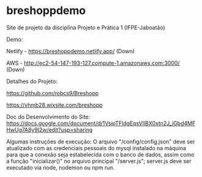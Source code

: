 # breshoppdemo
 Site de projeto da disciplina Projeto e Prática 1 (IFPE-Jaboatão) 
 
 Demo:

 Netlify - https://breshoppdemo.netlify.app/ (Down)
 
 AWS - http://ec2-54-147-193-127.compute-1.amazonaws.com:3000/ (Down)
 
 Detalhes do Projeto:
 
 https://github.com/robcs9/Breshopp
 
 https://vhmb28.wixsite.com/breshopp

 Doc do Desenvolvimento do Site:
 https://docs.google.com/document/d/1VsjpTFldgEqsVlIBX0xtn2J_iGbd4MFHwUg7A8y9I2w/edit?usp=sharing

 Algumas instruções de execução:
 O arquivo "/config/config.json" deve ser atualizado com as credenciais pessoais do mysql instalado na máquina para que a conexão seja estabelecida com o banco de dados, assim como a função "inicializar()" no arquivo principal "/server.js"; server.js deve ser executado via node, nodemon ou npm run.
